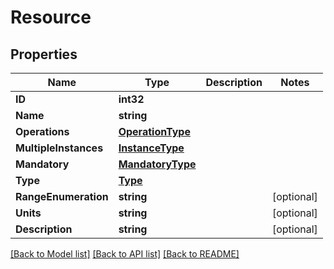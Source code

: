 # Resource

## Properties

Name | Type | Description | Notes
------------ | ------------- | ------------- | -------------
**ID** | **int32** |  | 
**Name** | **string** |  | 
**Operations** | [**OperationType**](OperationType.md) |  | 
**MultipleInstances** | [**InstanceType**](InstanceType.md) |  | 
**Mandatory** | [**MandatoryType**](MandatoryType.md) |  | 
**Type** | [**Type**](Type.md) |  | 
**RangeEnumeration** | **string** |  | [optional] 
**Units** | **string** |  | [optional] 
**Description** | **string** |  | [optional] 

[[Back to Model list]](../README.md#documentation-for-models) [[Back to API list]](../README.md#documentation-for-api-endpoints) [[Back to README]](../README.md)


